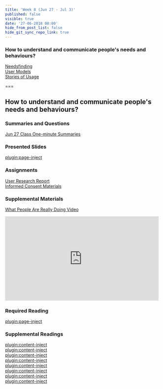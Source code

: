 ```yaml
---
title: 'Week 8 (Jun 27 - Jul 3)'
published: false
visible: true
date: '27-06-2018 00:00'
hide_from_post_list: false
hide_git_sync_repo_link: true
---
```


### How to understand and communicate people's needs and behaviours?
[Needsfinding](https://paulhibbitts.net/cmpt-363-182/pdfs/cmpt-363-182-user-research.pdf#page=8)  
[User Models](https://paulhibbitts.net/cmpt-363-182/pdfs/cmpt-363-182-user-research.pdf#page=44)  
[Stories of Usage](https://paulhibbitts.net/cmpt-363-182/pdfs/cmpt-363-182-user-research.pdf#page=65)  

===

## **How to understand and communicate people's needs and behaviours?**

### Summaries and Questions  
[Jun 27 Class One-minute Summaries](https://sso.canvaslms.com/courses/1413912/assignments/9519519)

### Presented Slides  
[plugin:page-inject](/all-slides/week-08)

### Assignments
[User Research Report](https://sso.canvaslms.com/courses/1413912/assignments/9519534)  
[Informed Consent Materials](https://sso.canvaslms.com/courses/1413912/files/folder/Handouts/Informed%20Consent)  

### Supplemental Materials  
[What People Are Really Doing Video](http://vimeo.com/album/169777/video/7099570)  
<div class="embed-responsive embed-responsive-4by3"><iframe src="https://player.vimeo.com/video/7099570" width="500" height="275" frameborder="0" webkitallowfullscreen mozallowfullscreen allowfullscreen></iframe></div>

### Required Reading  
[plugin:page-inject](/all-readings/week-08)

### Supplemental Readings  
[plugin:content-inject](/ux-techniques-guide/how-to-understand-and-communicate-peoples-needs-and-behaviors/contextual-inquiry)  
[plugin:content-inject](/ux-techniques-guide/how-to-understand-and-communicate-peoples-needs-and-behaviors/empathy-maps)  
[plugin:content-inject](/ux-techniques-guide/how-to-understand-and-communicate-peoples-needs-and-behaviors/interviews)  
[plugin:content-inject](/ux-techniques-guide/how-to-understand-and-communicate-peoples-needs-and-behaviors/job-stories)  
[plugin:content-inject](/ux-techniques-guide/how-to-understand-and-communicate-peoples-needs-and-behaviors/personas-proto)    
[plugin:content-inject](/ux-techniques-guide/how-to-understand-and-communicate-peoples-needs-and-behaviors/surveys)  
[plugin:content-inject](/ux-techniques-guide/how-to-understand-and-communicate-peoples-needs-and-behaviors/task-analysis)  
[plugin:content-inject](/ux-techniques-guide/how-to-understand-and-communicate-peoples-needs-and-behaviors/user-research)  
